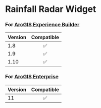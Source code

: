 # Rainfall Radar Widget

### For [ArcGIS Experience Builder](./builder/)

| Version |     Compatible     |
| ------- | :----------------: |
| 1.8     | :white_check_mark: |
| 1.9     | :white_check_mark: |
| 1.10    | :white_check_mark: |

### For [ArcGIS Enterprise](./enterprise/)

| Version |     Compatible     |
| ------- | :----------------: |
| 11      | :white_check_mark: |
